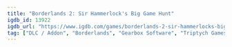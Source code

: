 ```yaml
---
title: "Borderlands 2: Sir Hammerlock's Big Game Hunt"
igdb_id: 13922
igdb_url: "https://www.igdb.com/games/borderlands-2-sir-hammerlocks-big-game-hunt"
tag: ["DLC / Addon", "Borderlands", "Gearbox Software", "Triptych Games", "Shooter", "Role-playing (RPG)", "Single player", "Multiplayer", "Co-operative", "First person", "Action", "Science fiction"]
---
```

